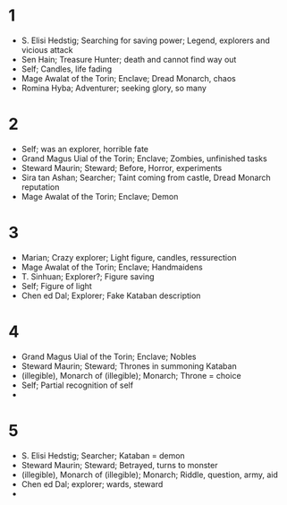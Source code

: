 # 1

- S. Elisi Hedstig; Searching for saving power; Legend, explorers and vicious attack
- Sen Hain; Treasure Hunter; death and cannot find way out
- Self; Candles, life fading
- Mage Awalat of the Torin; Enclave; Dread Monarch, chaos
- Romina Hyba; Adventurer; seeking glory, so many

# 2

- Self; was an explorer, horrible fate
- Grand Magus Uial of the Torin; Enclave; Zombies, unfinished tasks
- Steward Maurin; Steward; Before, Horror, experiments
- Sira tan Ashan; Searcher; Taint coming from castle, Dread Monarch reputation
- Mage Awalat of the Torin; Enclave; Demon

# 3

- Marian; Crazy explorer; Light figure, candles, ressurection
- Mage Awalat of the Torin; Enclave; Handmaidens
- T. Sinhuan; Explorer?; Figure saving
- Self; Figure of light
- Chen ed Dal; Explorer; Fake Kataban description

# 4

- Grand Magus Uial of the Torin; Enclave; Nobles
- Steward Maurin; Steward; Thrones in summoning Kataban
- (illegible), Monarch of (illegible); Monarch; Throne = choice
- Self; Partial recognition of self
- 

# 5

- S. Elisi Hedstig; Searcher; Kataban = demon
- Steward Maurin; Steward; Betrayed, turns to monster
- (illegible), Monarch of (illegible); Monarch; Riddle, question, army, aid
- Chen ed Dal; explorer; wards, steward
- 


